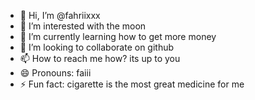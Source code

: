 - 👋 Hi, I’m @fahriixxx
- 👀 I’m interested with the moon
- 🌱 I’m currently learning how to get more money
- 💞️ I’m looking to collaborate on github
- 📫 How to reach me how? its up to you
- 😄 Pronouns: faiii
- ⚡ Fun fact: cigarette is the most great medicine for me

<!---
fahriixxx/fahriixxx is a ✨ special ✨ repository because its `README.md` (this file) appears on your GitHub profile.
You can click the Preview link to take a look at your changes.
--->
